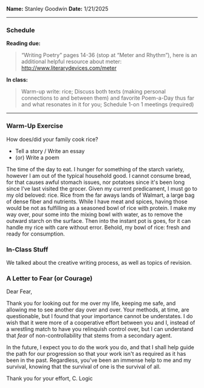 **Name:** Stanley Goodwin
**Date:** 1/21/2025

---
### Schedule
**Reading due:**
> “Writing Poetry” pages 14-36 (stop at “Meter and Rhythm”), here is an additional helpful resource about meter: http://www.literarydevices.com/meter  

**In class:**
> Warm-up write: rice; Discuss both texts (making personal connections to and between them) and favorite Poem-a-Day thus far and what resonates in it for you; Schedule 1-on 1 meetings (required)

---
### Warm-Up Exercise
How does/did your family cook rice?
 - Tell a story / Write an essay
 - (or) Write a poem

The time of the day to eat. I hunger for something of the starch variety, however I am out of the typical household good. I cannot consume bread, for that causes awful stomach issues, nor potatoes since it's been long since I've last visited the grocer. Given my current predicament, I must go to my old beloved: rice. Rice from the far aways lands of Walmart, a large bag of dense fiber and nutrients. While I have meat and spices, having those would be not as fulfilling as a seasoned bowl of rice with protein. I make my way over, pour some into the mixing bowl with water, as to remove the outward starch on the surface. Then into the instant pot is goes, for it can handle my rice with care without error. Behold, my bowl of rice: fresh and ready for consumption.

### In-Class Stuff
We talked about the creative writing process, as well as topics of revision.

### A Letter to Fear (or Courage)
Dear Fear,

Thank you for looking out for me over my life, keeping me safe, and allowing me to see another day over and over. Your methods, at time, are questionable, but I found that your importance cannot be understates. I do wish that it were more of a cooperative effort between you and I, instead of a wrestling match to have you relinquish control over, but I can understand that *fear* of non-controllability that stems from a secondary agent.

In the future, I expect you to do the work you do, and that I shall help guide the path for our progression so that your work isn't as required as it has been in the past. Regardless, you've been an immense help to me and my survival, knowing that the survival of one is the survival of all.

Thank you for your effort,
C. Logic
